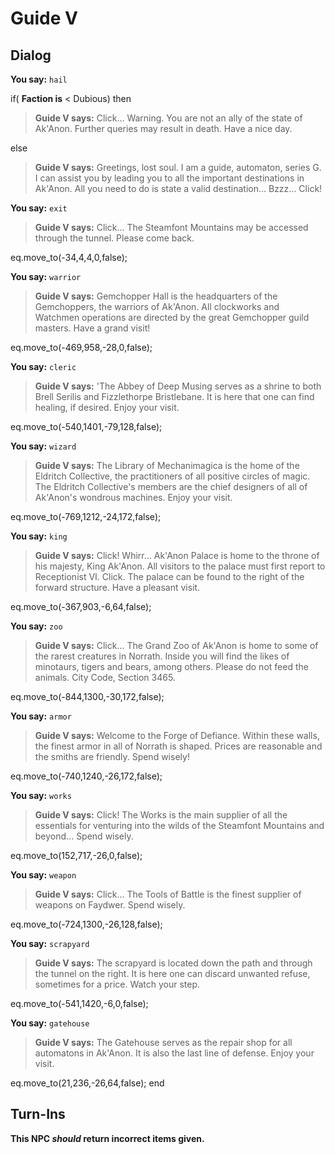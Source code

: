 # Guide V


## Dialog

**You say:** `hail`



if( **Faction is** < Dubious) then



>**Guide V says:** Click... Warning. You are not an ally of the state of Ak'Anon. Further queries may result in death. Have a nice day.


else



>**Guide V says:** Greetings, lost soul. I am a guide, automaton, series G. I can assist you by leading you to all the important destinations in Ak'Anon. All you need to do is state a valid destination... Bzzz... Click!


**You say:** `exit`



>**Guide V says:** Click... The Steamfont Mountains may be accessed through the tunnel. Please come back.


eq.move_to(-34,4,4,0,false);

**You say:** `warrior`



>**Guide V says:** Gemchopper Hall is the headquarters of the Gemchoppers, the warriors of Ak'Anon. All clockworks and Watchmen operations are directed by the great Gemchopper guild masters. Have a grand visit!


eq.move_to(-469,958,-28,0,false);

**You say:** `cleric`



>**Guide V says:** 'The Abbey of Deep Musing serves as a shrine to both Brell Serilis and Fizzlethorpe Bristlebane. It is here that one can find healing, if desired. Enjoy your visit.


eq.move_to(-540,1401,-79,128,false);

**You say:** `wizard`



>**Guide V says:** The Library of Mechanimagica is the home of the Eldritch Collective, the practitioners of all positive circles of magic. The Eldritch Collective's members are the chief designers of all of Ak'Anon's wondrous machines. Enjoy your visit.


eq.move_to(-769,1212,-24,172,false);

**You say:** `king`



>**Guide V says:** Click! Whirr...  Ak'Anon Palace is home to the throne of his majesty, King Ak'Anon. All visitors to the palace must first report to Receptionist VI.  Click. The palace can be found to the right of the forward structure. Have a pleasant visit.


eq.move_to(-367,903,-6,64,false);

**You say:** `zoo`



>**Guide V says:** Click...  The Grand Zoo of Ak'Anon is home to some of the rarest creatures in Norrath. Inside you will find the likes of minotaurs, tigers and bears, among others. Please do not feed the animals. City Code, Section 3465.


eq.move_to(-844,1300,-30,172,false);

**You say:** `armor`



>**Guide V says:** Welcome to the Forge of Defiance. Within these walls, the finest armor in all of Norrath is shaped. Prices are reasonable and the smiths are friendly. Spend wisely!


eq.move_to(-740,1240,-26,172,false);

**You say:** `works`



>**Guide V says:** Click! The Works is the main supplier of all the essentials for venturing into the wilds of the Steamfont Mountains and beyond...  Spend wisely.


eq.move_to(152,717,-26,0,false);

**You say:** `weapon`



>**Guide V says:** Click... The Tools of Battle is the finest supplier of weapons on Faydwer. Spend wisely.


eq.move_to(-724,1300,-26,128,false);

**You say:** `scrapyard`



>**Guide V says:** The scrapyard is located down the path and through the tunnel on the right. It is here one can discard unwanted refuse, sometimes for a price. Watch your step.


eq.move_to(-541,1420,-6,0,false);

**You say:** `gatehouse`



>**Guide V says:** The Gatehouse serves as the repair shop for all automatons in Ak'Anon. It is also the last line of defense. Enjoy your visit.


eq.move_to(21,236,-26,64,false);
end



## Turn-Ins



**This NPC *should* return incorrect items given.**
